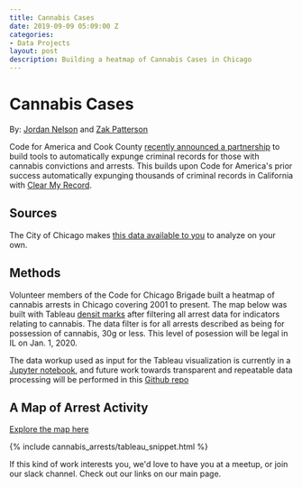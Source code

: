 ```yaml
---
title: Cannabis Cases
date: 2019-09-09 05:09:00 Z
categories:
- Data Projects
layout: post
description: Building a heatmap of Cannabis Cases in Chicago
---
```


# Cannabis Cases
By: [Jordan Nelson](https://github.com/monadnoc) and [Zak Patterson](https://github.com/zakpatterson)

Code for America and Cook County [recently announced a partnership](https://abc7chicago.com/kim-foxx-announces-code-for-america-partnership-to-expunge-marijuana-convictions/5495661/) to build tools to automatically expunge criminal records for those with cannabis convictions and arrests. This builds upon Code for America's prior success automatically expunging thousands of criminal records in California with [Clear My Record](https://www.codeforamerica.org/programs/clear-my-record).

## Sources

The City of Chicago makes [this data available to you](https://data.cityofchicago.org/Public-Safety/Crimes-2001-to-present/ijzp-q8t2/data) to analyze on your own.

## Methods 
Volunteer members of the Code for Chicago Brigade built a heatmap of cannabis arrests in Chicago covering 2001 to present. The map below was built with Tableau [densit marks](https://www.tableau.com/about/blog/2018/11/density-mark-type-brings-new-kind-heatmap-tableau-98488) after filtering all arrest data for indicators relating to cannabis. The data filter is for all arrests described as being for possession of cannabis, 30g or less. This level of posession will be legal in IL on Jan. 1, 2020. 

The data workup used as input for the Tableau visualization is currently in a [Jupyter notebook](https://github.com/monadnoc/IL_cannabis_expungement/blob/master/Chi_cannabis_expungement/notebooks/chicago_arrest_data.ipynb), and future work towards transparent and repeatable data processing will be performed in this [Github repo](https://github.com/monadnoc/IL_cannabis_expungement)  

## A Map of Arrest Activity

[Explore the map here](https://public.tableau.com/views/ChicagoMapofArrestssince2001forPossessionofCannabis30gorLess/Sheet1?:embed=y&:display_count=yes&publish=yes&:origin=viz_share_link)

{% include cannabis_arrests/tableau_snippet.html %}

If this kind of work interests you, we'd love to have you at a meetup, or join our slack channel. Check out our links on our main page.
